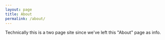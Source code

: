 ```yaml
---
layout: page
title: About
permalink: /about/
---
```


Technically this is a two page site since we've left this "About" page as info.  
